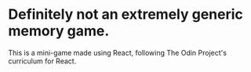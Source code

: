 # Definitely not an extremely generic memory game.

This is a mini-game made using React, following The Odin Project's curriculum for React.